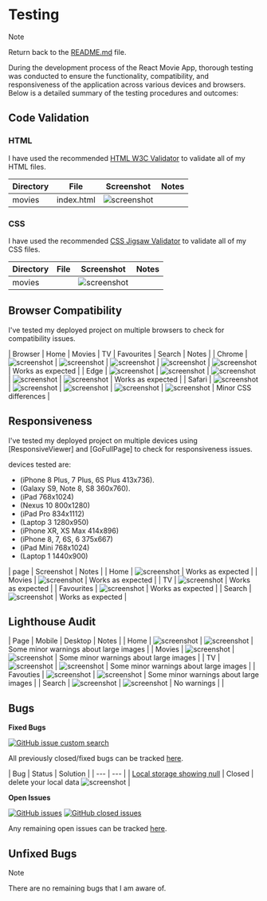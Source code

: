 # Testing

> [!NOTE]  
> Return back to the [README.md](README.md) file.

During the development process of the React Movie App, thorough testing was conducted to ensure the functionality, compatibility, and responsiveness of the application across various devices and browsers. Below is a detailed summary of the testing procedures and outcomes:

## Code Validation

### HTML

I have used the recommended [HTML W3C Validator](https://validator.w3.org) to validate all of my HTML files.

| Directory | File | Screenshot | Notes |
| --- | --- | --- | --- |
| movies | index.html | ![screenshot](documentation/wireframe/vhtml.png) | |

### CSS

I have used the recommended [CSS Jigsaw Validator](https://jigsaw.w3.org/css-validator) to validate all of my CSS files.

| Directory | File | Screenshot | Notes |
| --- | --- | --- | --- |
| movies || ![screenshot](documentation/wireframe/vcss.png) | |


## Browser Compatibility

I've tested my deployed project on multiple browsers to check for compatibility issues.

| Browser | Home | Movies | TV | Favourites | Search | Notes |
| Chrome | ![screenshot](documentation/browsers/chrome-home5.png) | ![screenshot](documentation/browsers/chrome-topm.png) | ![screenshot](documentation/browsers/chrome-toptv.png) | ![screenshot](documentation/browsers/chrome-fav.png)  | ![screenshot](documentation/browsers/chrome-search.png) | Works as expected |
| Edge | ![screenshot](documentation/browsers/edge-home5.png) | ![screenshot](documentation/browsers/edge-mov.png) | ![screenshot](documentation/browsers/edge-fav.png) | ![screenshot](documentation/browsers/edge-fav.png) | ![screenshot](documentation/browsers/edge-search.png) | Works as expected |
| Safari | ![screenshot](documentation/browsers/safari-home5.png) | ![screenshot](documentation/browsers/safari-mov.png) | ![screenshot](documentation/browsers/safari-tv.png) | ![screenshot](documentation/browsers/safari-fav.png) | ![screenshot](documentation/browsers/safari-search.png) | Minor CSS differences |

## Responsiveness

I've tested my deployed project on multiple devices using [ResponsiveViewer] and [GoFullPage] to check for responsiveness issues.

devices tested are: 
- (iPhone 8 Plus, 7 Plus, 6S Plus 413x736).
- (Galaxy S9, Note 8, S8 360x760).
- (iPad 768x1024) 
- (Nexus 10 800x1280)
- (iPad Pro 834x1112)
- (Laptop 3 1280x950)
- (iPhone XR, XS Max 414x896)
- (iPhone 8, 7, 6S, 6 375x667)
- (iPad Mini 768x1024)
- (Laptop 1 1440x900)

| page | Screenshot | Notes |
| Home | ![screenshot](documentation/responsive/home-resp.png) | Works as expected |
| Movies | ![screenshot](documentation/responsive/moviepage-resp.png) | Works as expected |
| TV | ![screenshot](documentation/responsive/tvpage-resp.png) | Works as expected |
| Favourites | ![screenshot](documentation/responsive/favourites-resp.png) | Works as expected |
| Search | ![screenshot](documentation/responsive/search-resp.png) | Works as expected |

## Lighthouse Audit

| Page | Mobile | Desktop | Notes |
| Home | ![screenshot](documentation/lighthouse/home-mob5.png) | ![screenshot](documentation/lighthouse/home-desk5.png) | Some minor warnings about large images |
| Movies | ![screenshot](documentation/lighthouse/mov-mob5.png) | ![screenshot](documentation/lighthouse/mov-desk5.png) | Some minor warnings about large images |
| TV | ![screenshot](documentation/lighthouse/tv-mob5.png) | ![screenshot](documentation/lighthouse/tv-desk5.png) | Some minor warnings about large images |
| Favouties | ![screenshot](documentation/lighthouse/fav-mob5.png) | ![screenshot](documentation/lighthouse/fav-desk5.png) | Some minor warnings about large images |
| Search | ![screenshot](documentation/lighthouse/sea-mob5.png) | ![screenshot](documentation/lighthouse/sea-desk5.png) | No warnings |
|


## Bugs

**Fixed Bugs**

[![GitHub issue custom search](https://img.shields.io/github/issues-search?query=repo%3Ajesperba01%2Freact_movies_pp5%20label%3Abug&label=bugs)](https://github.com/jesperba01/react_movies_pp5/issues?q=is%3Aissue+is%3Aclosed+label%3Abug)

All previously closed/fixed bugs can be tracked [here](https://github.com/jesperba01/react_movies_pp5/issues?q=is%3Aissue+is%3Aclosed).

| Bug | Status | Solution |
| --- | --- |
| [Local storage showing null](https://github.com/jesperba01/react_movies_pp5/issues/1) | Closed | delete your local data ![screenshot](documentation/wireframe/bugs.png) |


**Open Issues**

[![GitHub issues](https://img.shields.io/github/issues/jesperba01/react_movies_pp5)](https://github.com/jesperba01/react_movies_pp5/issues)
[![GitHub closed issues](https://img.shields.io/github/issues-closed/jesperba01/react_movies_pp5)](https://github.com/jesperba01/react_movies_pp5/issues?q=is%3Aissue+is%3Aclosed)

Any remaining open issues can be tracked [here](https://github.com/jesperba01/react_movies_pp5/issues).


## Unfixed Bugs

> [!NOTE]  
> There are no remaining bugs that I am aware of.
